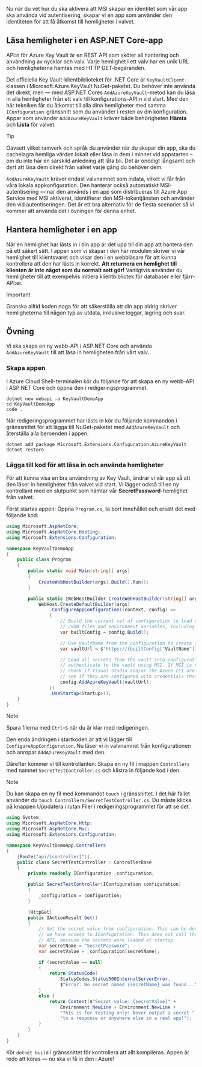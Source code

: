 Nu när du vet hur du ska aktivera att MSI skapar en identitet som vår app ska använda vid autentisering, skapar vi en app som använder den identiteten för att få åtkomst till hemligheter i valvet.

## <a name="reading-secrets-in-an-aspnet-core-app"></a>Läsa hemligheter i en ASP.NET Core-app

API:n för Azure Key Vault är en REST API som sköter all hantering och användning av nycklar och valv. Varje hemlighet i ett valv har en unik URL och hemligheterna hämtas med HTTP GET-begäranden.

Det officiella Key Vault-klientbiblioteket för .NET Core är `KeyVaultClient`-klassen i Microsoft.Azure.KeyVault NuGet-paketet. Du behöver inte använda det direkt, men &mdash; med ASP.NET Cores `AddAzureKeyVault`-metod kan du läsa in alla hemligheter från ett valv till konfigurations-API:n vid start. Med den här tekniken får du åtkomst till alla dina hemligheter med samma `IConfiguration`-gränssnitt som du använder i resten av din konfiguration. Appar som använder `AddAzureKeyVault` kräver både behörigheten **Hämta** och **Lista** för valvet.

> [!TIP]
> Oavsett vilket ramverk och språk du använder när du skapar din app, ska du cachelagra hemliga värden lokalt eller läsa in dem i minnet vid appstarten – om du inte har en särskild anledning att låta bli. Det är onödigt långsamt och dyrt att läsa dem direkt från valvet varje gång du behöver dem.

`AddAzureKeyVault` kräver endast valvnamnet som indata, vilket vi får från våra lokala appkonfiguration. Den hanterar också automatiskt MSI-autentisering &mdash; när den används i en app som distribueras till Azure App Service med MSI aktiverat, identifierar den MSI-tokentjänsten och använder den vid autentiseringen. Det är ett bra alternativ för de flesta scenarier så vi kommer att använda det i övningen för denna enhet.

## <a name="handling-secrets-in-an-app"></a>Hantera hemligheter i en app

När en hemlighet har lästs in i din app är det upp till din app att hantera den på ett säkert sätt. I appen som vi skapar i den här modulen skriver vi vår hemlighet till klientsvaret och visar den i en webbläsare för att kunna kontrollera att den har lästs in korrekt. **Att returnera en hemlighet till klienten är *inte* något som du normalt sett gör!** Vanligtvis använder du hemligheter till att exempelvis initiera klientbibliotek för databaser eller fjärr-API:er.

> [!IMPORTANT]
> Granska alltid koden noga för att säkerställa att din app aldrig skriver hemligheterna till någon typ av utdata, inklusive loggar, lagring och svar.

## <a name="exercise"></a>Övning

Vi ska skapa en ny webb-API i ASP.NET Core och använda `AddAzureKeyVault` till att läsa in hemligheten från vårt valv.

### <a name="create-the-app"></a>Skapa appen

I Azure Cloud Shell-terminalen kör du följande för att skapa en ny webb-API i ASP.NET Core och öppna den i redigeringsprogrammet.

```console
dotnet new webapi -o KeyVaultDemoApp
cd KeyVaultDemoApp
code .
```

När redigeringsprogrammet har lästs in kör du följande kommandon i gränssnittet för att lägga till NuGet-paketet med `AddAzureKeyVault` och återställa alla beroenden i appen.

```console
dotnet add package Microsoft.Extensions.Configuration.AzureKeyVault
dotnet restore
```

### <a name="add-code-to-load-and-use-secrets"></a>Lägga till kod för att läsa in och använda hemligheter

För att kunna visa en bra användning av Key Vault, ändrar vi vår app så att den läser in hemligheter från valvet vid start. Vi lägger också till en ny kontrollant med en slutpunkt som hämtar vår **SecretPassword**-hemlighet från valvet.

Först startas appen: Öppna `Program.cs`, ta bort innehållet och ersätt det med följande kod:

```csharp
using Microsoft.AspNetCore;
using Microsoft.AspNetCore.Hosting;
using Microsoft.Extensions.Configuration;

namespace KeyVaultDemoApp
{
    public class Program
    {
        public static void Main(string[] args)
        {
            CreateWebHostBuilder(args).Build().Run();
        }

        public static IWebHostBuilder CreateWebHostBuilder(string[] args) =>
            WebHost.CreateDefaultBuilder(args)
                .ConfigureAppConfiguration((context, config) =>
                {
                    // Build the current set of configuration to load values from
                    // JSON files and environment variables, including VaultName.
                    var builtConfig = config.Build();

                    // Use VaultName from the configuration to create the full vault URL.
                    var vaultUrl = $"https://{builtConfig["VaultName"]}.vault.azure.net/";

                    // Load all secrets from the vault into configuration. This will automatically
                    // authenticate to the vault using MSI. If MSI is not available, it will
                    // check if Visual Studio and/or the Azure CLI are installed locally and
                    // see if they are configured with credentials that can access the vault.
                    config.AddAzureKeyVault(vaultUrl);
                })
                .UseStartup<Startup>();
    }
}
```

> [!NOTE]
> Spara filerna med `Ctrl+S` när du är klar med redigeringen.

Den enda ändringen i startkoden är att vi lägger till `ConfigureAppConfiguration`. Nu läser vi in valvnamnet från konfigurationen och anropar `AddAzureKeyVault` med den.

Därefter kommer vi till kontrollanten: Skapa en ny fil i mappen `Controllers` med namnet `SecretTestController.cs` och klistra in följande kod i den.

> [!NOTE]
> Du kan skapa en ny fil med kommandot `touch` i gränssnittet. I det här fallet använder du `touch Controllers/SecretTestController.cs`. Du måste klicka på knappen Uppdatera i rutan Filer i redigeringsprogrammet för att se det.

```csharp
using System;
using Microsoft.AspNetCore.Http;
using Microsoft.AspNetCore.Mvc;
using Microsoft.Extensions.Configuration;

namespace KeyVaultDemoApp.Controllers
{
    [Route("api/[controller]")]
    public class SecretTestController : ControllerBase
    {
        private readonly IConfiguration _configuration;

        public SecretTestController(IConfiguration configuration)
        {
            _configuration = configuration;
        }

        [HttpGet]
        public IActionResult Get()
        {
            // Get the secret value from configuration. This can be done anywhere
            // we have access to IConfiguration. This does not call the Key Vault
            // API, because the secrets were loaded at startup.
            var secretName = "SecretPassword";
            var secretValue = _configuration[secretName];

            if (secretValue == null)
            {
                return StatusCode(
                    StatusCodes.Status500InternalServerError,
                    $"Error: No secret named {secretName} was found...");
            }
            else {
                return Content($"Secret value: {secretValue}" +
                    Environment.NewLine + Environment.NewLine +
                    "This is for testing only! Never output a secret " +
                    "to a response or anywhere else in a real app!");
            }
        }
    }
}
```

Kör `dotnet build` i gränssnittet för kontrollera att allt kompileras. Appen är redo att köras &mdash; nu ska vi få in den i Azure!